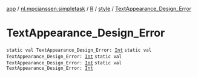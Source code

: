 [app](../../../index.md) / [nl.mpcjanssen.simpletask](../../index.md) / [R](../index.md) / [style](index.md) / [TextAppearance_Design_Error](.)

# TextAppearance_Design_Error

`static val TextAppearance_Design_Error: `[`Int`](https://kotlinlang.org/api/latest/jvm/stdlib/kotlin/-int/index.html)
`static val TextAppearance_Design_Error: `[`Int`](https://kotlinlang.org/api/latest/jvm/stdlib/kotlin/-int/index.html)
`static val TextAppearance_Design_Error: `[`Int`](https://kotlinlang.org/api/latest/jvm/stdlib/kotlin/-int/index.html)
`static val TextAppearance_Design_Error: `[`Int`](https://kotlinlang.org/api/latest/jvm/stdlib/kotlin/-int/index.html)